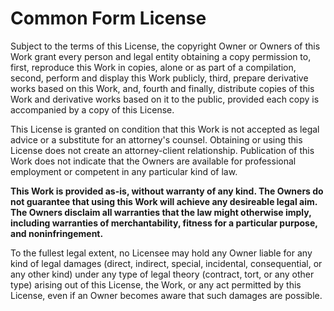 Common Form License
===================

Subject to the terms of this License, the copyright Owner or Owners of this Work grant every person and legal entity obtaining a copy permission to, first, reproduce this Work in copies, alone or as part of a compilation, second, perform and display this Work publicly, third, prepare derivative works based on this Work, and, fourth and finally, distribute copies of this Work and derivative works based on it to the public, provided each copy is accompanied by a copy of this License.

This License is granted on condition that this Work is not accepted as legal advice or a substitute for an attorney's counsel. Obtaining or using this License does not create an attorney-client relationship. Publication of this Work does not indicate that the Owners are available for professional employment or competent in any particular kind of law.

**This Work is provided as-is, without warranty of any kind. The Owners do not guarantee that using this Work will achieve any desireable legal aim. The Owners disclaim all warranties that the law might otherwise imply, including warranties of merchantability, fitness for a particular purpose, and noninfringement.**

To the fullest legal extent, no Licensee may hold any Owner liable for any kind of legal damages (direct, indirect, special, incidental, consequential, or any other kind) under any type of legal theory (contract, tort, or any other type) arising out of this License, the Work, or any act permitted by this License, even if an Owner becomes aware that such damages are possible.
